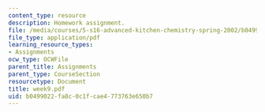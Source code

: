 ```yaml
---
content_type: resource
description: Homework assignment.
file: /media/courses/5-s16-advanced-kitchen-chemistry-spring-2002/b0499022fa8c0c1fcae4773763e650b7_week9.pdf
file_type: application/pdf
learning_resource_types:
- Assignments
ocw_type: OCWFile
parent_title: Assignments
parent_type: CourseSection
resourcetype: Document
title: week9.pdf
uid: b0499022-fa8c-0c1f-cae4-773763e650b7
---
```

